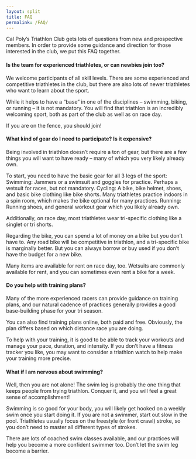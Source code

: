 ```yaml
---
layout: split
title: FAQ
permalink: /FAQ/
---
```


Cal Poly’s Triathlon Club gets lots of questions from new and prospective members. In order to provide some guidance and direction for those interested in the club, we put this FAQ together. 

#### Is the team for experienced triathletes, or can newbies join too?

We welcome participants of all skill levels.  There are some experienced and competitive triathletes in the club, but there are also lots of newer triathletes who want to learn about the sport.  

While it helps to have a “base” in one of the disciplines – swimming, biking, or running – it is not mandatory.  You will find that triathlon is an incredibly welcoming sport, both as part of the club as well as on race day.

If you are on the fence, you should join!

#### What kind of gear do I need to participate?  Is it expensive?

Being involved in triathlon doesn’t require a ton of gear, but there are a few things you will want to have ready – many of which you very likely already own.

To start, you need to have the basic gear for all 3 legs of the sport:
Swimming: Jammers or a swimsuit and goggles for practice.  Perhaps a wetsuit for races, but not mandatory.
Cycling:  A bike, bike helmet, shoes, and basic bike clothing like bike shorts.  Many triathletes practice indoors in a spin room, which makes the bike optional for many practices.
Running:  Running shoes, and general workout gear which you likely already own.

Additionally, on race day, most triathletes wear tri-specific clothing like a singlet or tri shorts.

Regarding the bike, you can spend a lot of money on a bike but you don’t have to.  Any road bike will be competitive in triathlon, and a tri-specific bike is marginally better.  But you can always borrow or buy used if you don’t have the budget for a new bike.

Many items are available for rent on race day, too.  Wetsuits are commonly available for rent, and you can sometimes even rent a bike for a week.

#### Do you help with training plans?

Many of the more experienced racers can provide guidance on training plans, and our natural cadence of practices generally provides a good base-building phase for your tri season.

You can also find training plans online, both paid and free.  Obviously, the plan differs based on which distance race you are doing.

To help with your training, it is good to be able to track your workouts and manage your pace, duration, and intensity.  If you don’t have a fitness tracker you like, you may want to consider a triathlon watch to help make your training more precise.

#### What if I am nervous about swimming?

Well, then you are not alone!  The swim leg is probably the one thing that keeps people from trying triathlon.  Conquer it, and you will feel a great sense of accomplishment!

Swimming is so good for your body, you will likely get hooked on a weekly swim once you start doing it.  If you are not a swimmer, start out slow in the pool.  Triathletes usually focus on the freestyle (or front crawl) stroke, so you don’t need to master all different types of strokes.

There are lots of coached swim classes available, and our practices will help you become a more confident swimmer too.  Don’t let the swim leg become a barrier.
